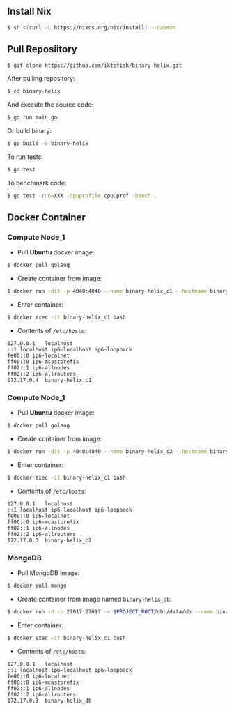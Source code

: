 ## Install Nix

```sh
$ sh <(curl -L https://nixos.org/nix/install) --daemon
```

## Pull Reposiitory

```sh
$ git clone https://github.com/iktefish/binary-helix.git 
```

After pulling repository:

```sh
$ cd binary-helix
```

And execute the source code:

```sh
$ go run main.go
```

Or build binary:

```sh
$ go build -o binary-helix
```

To run tests:

```sh
$ go test
```

To benchmark code:

```sh
$ go test -run=XXX -cpuprofile cpu.prof -bench .
```

## Docker Container

### Compute Node_1

- Pull **Ubuntu** docker image:
```sh
$ docker pull golang
```

- Create container from image:
```sh
$ docker run -dit -p 4040:4040 --name binary-helix_c1 --hostname binary-helix_c1 golang
```

- Enter container:
```sh
$ docker exec -it binary-helix_c1 bash 
```

- Contents of `/etc/hosts`:
```
127.0.0.1	localhost
::1	localhost ip6-localhost ip6-loopback
fe00::0	ip6-localnet
ff00::0	ip6-mcastprefix
ff02::1	ip6-allnodes
ff02::2	ip6-allrouters
172.17.0.4	binary-helix_c1
```

### Compute Node_1

- Pull **Ubuntu** docker image:
```sh
$ docker pull golang
```

- Create container from image:
```sh
$ docker run -dit -p 4040:4040 --name binary-helix_c2 --hostname binary-helix_c2 golang
```

- Enter container:
```sh
$ docker exec -it binary-helix_c1 bash 
```

- Contents of `/etc/hosts`:
```
127.0.0.1	localhost
::1	localhost ip6-localhost ip6-loopback
fe00::0	ip6-localnet
ff00::0	ip6-mcastprefix
ff02::1	ip6-allnodes
ff02::2	ip6-allrouters
172.17.0.3	binary-helix_c2
```

### MongoDB

- Pull MongoDB image:
```sh
$ docker pull mongo
```

- Create container from image named `binary-helix_db`:
```sh
$ docker run -d -p 27017:27017 -v $PROJECT_ROOT/db:/data/db --name binary-helix_db --hostname binary-helix_db mongo:latest
```

- Enter container:
```sh
$ docker exec -it binary-helix_c1 bash 
```

- Contents of `/etc/hosts`:
```
127.0.0.1	localhost
::1	localhost ip6-localhost ip6-loopback
fe00::0	ip6-localnet
ff00::0	ip6-mcastprefix
ff02::1	ip6-allnodes
ff02::2	ip6-allrouters
172.17.0.3	binary-helix_db
```
